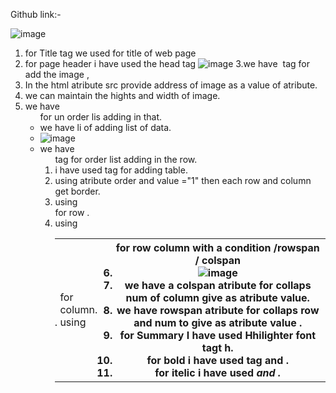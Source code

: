 Github link:- 

![image](https://github.com/VirendrKumarYadav/HTML/assets/87600216/7726cdcd-ec45-4f11-8a93-d357928916c5)
1. for Title tag we used for title of web page
2. for page header i have used the head tag
![image](https://github.com/VirendrKumarYadav/HTML/assets/87600216/91cb18ea-e3d3-4a53-905f-bf5fc1986465)
3.we have <img> tag for add the image ,
4. In the html atribute src provide address of image as a value of atribute.
5. we can maintain the hights and width of image.
6. we have <ul> for un order lis adding in that.
7. we have li of adding list of data.
8. ![image](https://github.com/VirendrKumarYadav/HTML/assets/87600216/2ec60ce3-a429-49d8-8b99-aeb730f109d2)
9. we have <ol> tag for order list adding in the row.
10. i have used <table> tag for adding table.
11. using atribute order and value ="1" then each row and column get border.
12. using <tr> for row .
13. using <td> for column.
14. using <th> for row column with a condition /rowspan / colspan
15. ![image](https://github.com/VirendrKumarYadav/HTML/assets/87600216/bc4e6d14-099c-4cad-a1bc-5847f35ef7af)
16. we have a colspan atribute for collaps num of column give as atribute value.
17. we have rowspan atribute for collaps row and num to give as atribute value .
18. for Summary I have used Hhilighter font tagt h.
19. for bold i have used <strong> tag and <b> .
20. for itelic i have used <em> and <i>.
